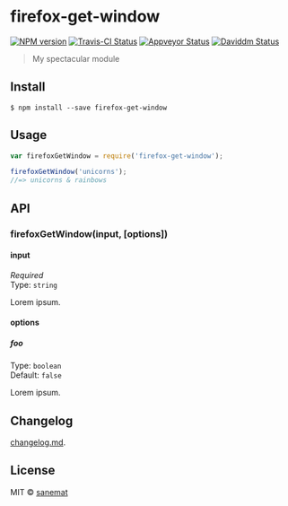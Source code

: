 # firefox-get-window

[![NPM version][npm-image]][npm-url] [![Travis-CI Status][travis-image]][travis-url] [![Appveyor Status][appveyor-image]][appveyor-url] [![Daviddm Status][daviddm-image]][daviddm-url]

> My spectacular module


## Install

```
$ npm install --save firefox-get-window
```


## Usage

```js
var firefoxGetWindow = require('firefox-get-window');

firefoxGetWindow('unicorns');
//=> unicorns & rainbows
```



## API

### firefoxGetWindow(input, [options])

#### input

*Required*  
Type: `string`

Lorem ipsum.

#### options

##### foo

Type: `boolean`  
Default: `false`

Lorem ipsum.


## Changelog

[changelog.md](./changelog.md).


## License

MIT © [sanemat](http://sane.jp)


[travis-url]: https://travis-ci.org/sanemat/firefox-get-window
[travis-image]: https://img.shields.io/travis/sanemat/firefox-get-window/master.svg?style=flat-square&label=build%20%28linux%29
[appveyor-url]: https://ci.appveyor.com/project/sanemat/firefox-get-window/branch/master
[appveyor-image]: https://img.shields.io/appveyor/ci/sanemat/firefox-get-window/master.svg?style=flat-square&label=build%20%28windows%29
[npm-url]: https://npmjs.org/package/firefox-get-window
[npm-image]: https://img.shields.io/npm/v/firefox-get-window.svg?style=flat-square
[daviddm-url]: https://david-dm.org/sanemat/firefox-get-window
[daviddm-image]: https://img.shields.io/david/sanemat/firefox-get-window.svg?style=flat-square
